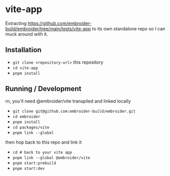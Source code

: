 # vite-app

Extracting https://github.com/embroider-build/embroider/tree/main/tests/vite-app to its own standalone repo so I can muck around with it.

## Installation

- `git clone <repository-url>` this repository
- `cd vite-app`
- `pnpm install`

## Running / Development

rn, you'll need @embroider/vite transpiled and linked locally

- `git clone git@github.com:embroider-build/embroider.git`
- `cd embroider`
- `pnpm install`
- `cd packages/vite`
- `pnpm link --global`

then hop back to this repo and link it

- `cd # back to your vite app`
- `pnpm link --global @embroider/vite`
- `pnpm start:prebuild`
- `pnpm start:dev`
